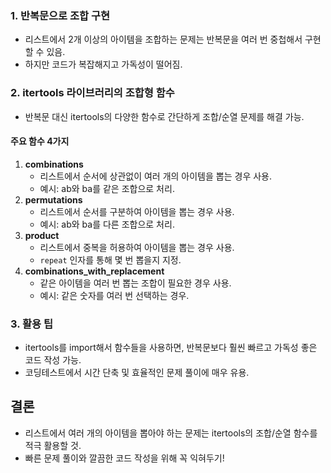### 1. 반복문으로 조합 구현

- 리스트에서 2개 이상의 아이템을 조합하는 문제는 반복문을 여러 번 중첩해서 구현할 수 있음.
- 하지만 코드가 복잡해지고 가독성이 떨어짐.

### 2. itertools 라이브러리의 조합형 함수

- 반복문 대신 itertools의 다양한 함수로 간단하게 조합/순열 문제를 해결 가능.

#### 주요 함수 4가지

1. **combinations**
    - 리스트에서 순서에 상관없이 여러 개의 아이템을 뽑는 경우 사용.
    - 예시: ab와 ba를 같은 조합으로 처리.
2. **permutations**
    - 리스트에서 순서를 구분하여 아이템을 뽑는 경우 사용.
    - 예시: ab와 ba를 다른 조합으로 처리.
3. **product**
    - 리스트에서 중복을 허용하여 아이템을 뽑는 경우 사용.
    - `repeat` 인자를 통해 몇 번 뽑을지 지정.
4. **combinations_with_replacement**
    - 같은 아이템을 여러 번 뽑는 조합이 필요한 경우 사용.
    - 예시: 같은 숫자를 여러 번 선택하는 경우.

### 3. 활용 팁

- itertools를 import해서 함수들을 사용하면, 반복문보다 훨씬 빠르고 가독성 좋은 코드 작성 가능.
- 코딩테스트에서 시간 단축 및 효율적인 문제 풀이에 매우 유용.

## 결론

- 리스트에서 여러 개의 아이템을 뽑아야 하는 문제는 itertools의 조합/순열 함수를 적극 활용할 것.
- 빠른 문제 풀이와 깔끔한 코드 작성을 위해 꼭 익혀두기!

